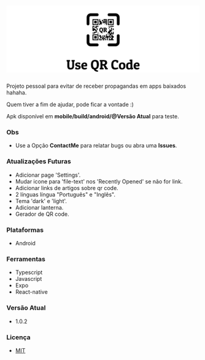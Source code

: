 # ![Use QR Code!](/docs/use-qr-code.png "Use QR Code") 

Projeto pessoal para evitar de receber propagandas em apps baixados hahaha.

Quem tiver a fim de ajudar, pode ficar a vontade :)

Apk disponível em **mobile/build/android/@Versão Atual** para teste.

### Obs
- Use a Opção **ContactMe** para relatar bugs ou abra uma **Issues**.

### Atualizações Futuras
- Adicionar page 'Settings'.
- Mudar icone para 'file-text' nos 'Recently Opened' se não for link. 
- Adicionar links de artigos sobre qr code.
- 2 línguas língua "Português" e "Inglês".
- Tema 'dark' e 'light'. 
- Adicionar lanterna.
- Gerador de QR code.

### Plataformas
- Android

### Ferramentas
- Typescript
- Javascript
- Expo
- React-native

### Versão Atual
- 1.0.2

### Licença
- [MIT](/docs/LICENÇA)